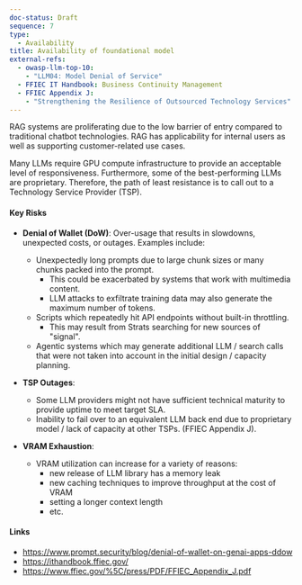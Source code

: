 ```yaml
---
doc-status: Draft
sequence: 7
type:
  - Availability
title: Availability of foundational model
external-refs:
  - owasp-llm-top-10:
    - "LLM04: Model Denial of Service"
  - FFIEC IT Handbook: Business Continuity Management 
  - FFIEC Appendix J:
    - "Strengthening the Resilience of Outsourced Technology Services"
---
```


RAG systems are proliferating due to the low barrier of entry compared
to traditional chatbot technologies. RAG has applicability for
internal users as well as supporting customer-related use cases.

Many LLMs require GPU compute infrastructure to provide an acceptable
level of responsiveness. Furthermore, some of the best-performing LLMs
are proprietary. Therefore, the path of least resistance is to call
out to a Technology Service Provider (TSP).

#### Key Risks

- **Denial of Wallet (DoW)**: Over-usage that results in slowdowns,
  unexpected costs, or outages. Examples include:
    - Unexpectedly long prompts due to large chunk sizes or many
      chunks packed into the prompt.
        - This could be exacerbated by systems that work with
          multimedia content.
        - LLM attacks to exfiltrate training data may also generate
          the maximum number of tokens.
    - Scripts which repeatedly hit API endpoints without built-in
      throttling.
        - This may result from Strats searching for new sources of "signal".
    - Agentic systems which may generate additional LLM / search calls
      that were not taken into account in the initial design /
      capacity planning.

- **TSP Outages**:
    - Some LLM providers might not have sufficient technical maturity
      to provide uptime to meet target SLA.
    - Inability to fail over to an equivalent LLM back end due to
      proprietary model / lack of capacity at other TSPs. (FFIEC
      Appendix J).

- **VRAM Exhaustion**:
    - VRAM utilization can increase for a variety of reasons:
        - new release of LLM library has a memory leak
        - new caching techniques to improve throughput at the cost of
          VRAM
        - setting a longer context length
        - etc.

#### Links

- https://www.prompt.security/blog/denial-of-wallet-on-genai-apps-ddow
- https://ithandbook.ffiec.gov/
- https://www.ffiec.gov/%5C/press/PDF/FFIEC_Appendix_J.pdf
